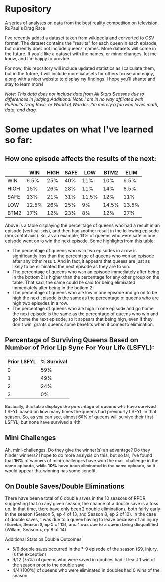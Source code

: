 # Rupository
A series of analyses on data from the best reality competition on television, RuPaul's Drag Race

I've recently added a dataset taken from wikipedia and converted to CSV format. The dataset contains the "results" for each queen in each episode, but currently does not include queens' names. More datasets will come in the future. If you'd like a dataset with the names, or minor changes, let me know, and I'm happy to provide.

For now, this repository will include updated statistics as I calculate them, but in the future, it will include more datasets for others to use and enjoy, along with a nicer website to display my findings. I hope you'll shante and stay to learn more!

*Note: This data does not include data from All Stars Seasons due to differences in judging*
*Additional Note: I am in no way affiliated with RuPaul's Drag Race, or World of Wonder. I'm merely a fan who loves math, data, and drag.*


Some updates on what I've learned so far: 
=================

How one episode affects the results of the next:
-------

|      | WIN   | HIGH | SAFE | LOW   | BTM2  | ELIM  |
|------|-------|------|------|-------|-------|-------|
| WIN  | 6.5%  | 25%  | 40%  | 11%   | 10%   | 6.5%  |
| HIGH | 15%   | 26%  | 28%  | 11%   | 14%   | 6.5%  |
| SAFE | 13%   | 21%  | 31%  | 11.5% | 12%   | 11%   |
| LOW  | 12.5% | 26%  | 25%  | 9%    | 14.5% | 13.5% |
| BTM2 | 17%   | 12%  | 23%  | 8%    | 12%   | 27%   |

Above is a table displaying the percentage of queens who had a result in an episode (vertical axis), and then had another result in the following episode (horizontal axis). So, as an example, 13% of queens who were safe in one episode went on to win the next episode. 
Some highlights from this table:
  + The percentage of queens who won two episodes in a row is significantly less than the percentage of queens who won an episode after any other result. And in fact, it appears that queens are just as likely to be eliminated the next episode as they are to win.
  + The percentage of queens who won an episode immediately after being in the bottom 2 is higher than the percentage for any other group on the table. That said, the same could be said for being eliminated immediately after being in the bottom 2. 
  + The percentage of queens who are low in one episode and go on to be high the next episode is the same as the percentage of queens who are high two episodes in a row.
  + The percentage of queens who are high in one episode and go home the next episode is the same as the percentage of queens who win and go home the next episode, so it appears that being high, even if they don't win, grants queens some benefits when it comes to elimination.
  
Percentage of Surviving Queens Based on Number of Prior Lip Sync For Your Life (LSFYL):
-----

| Prior LSFYL | % Survival |
|-------------|------------|
| 0           | 59%        |
| 1           | 49%        |
| 2           | 24%        |
| 3           | 0%         |

Basically, this table displays the percentage of queens who have survived LSFYL based on how many times the queens had previously LSFYL in that season. So, as you can see, almost 60% of queens will survive their first LSFYL, but none have survived a 4th.

Mini Challenges
-----

Ah, mini-challenges. Do they give the winner(s) an advantage? Do they hinder winners? I hope to do more analysis on this, but so far, I've found that **16%** of winners of mini-challenges have won the main challenge in the same episode, while **10%** have been eliminated in the same episode, so it would appear that winning has some benefit.

On Double Saves/Double Eliminations
-----

There have been a total of 6 double saves in the 10 seasons of RPDR, suggesting that on any given season, the chance of a double save is a toss up. In that time, there have only been 2 double eliminations, both fairly early in the season (Season 5, ep 4 of 13, and Season 8, ep 2 of 10). In the case of double saves, 1 was due to a queen having to leave because of an injury (Eureka, Season 9, ep 5 of 13), and 1 was due to a queen being disqualified (Willam, Season 4, ep 8 of 14). 

Additional Stats on Double Outcomes:
- 5/6 double saves occurred in the 7-9 episode of the season (S9, injury, is the exception)
- 9/12 (75%) of queens who were saved in doubles had at least 1 win of the season prior to the double save
- 4/4 (100%) of queens who were eliminated in doubles had 0 wins of the season


